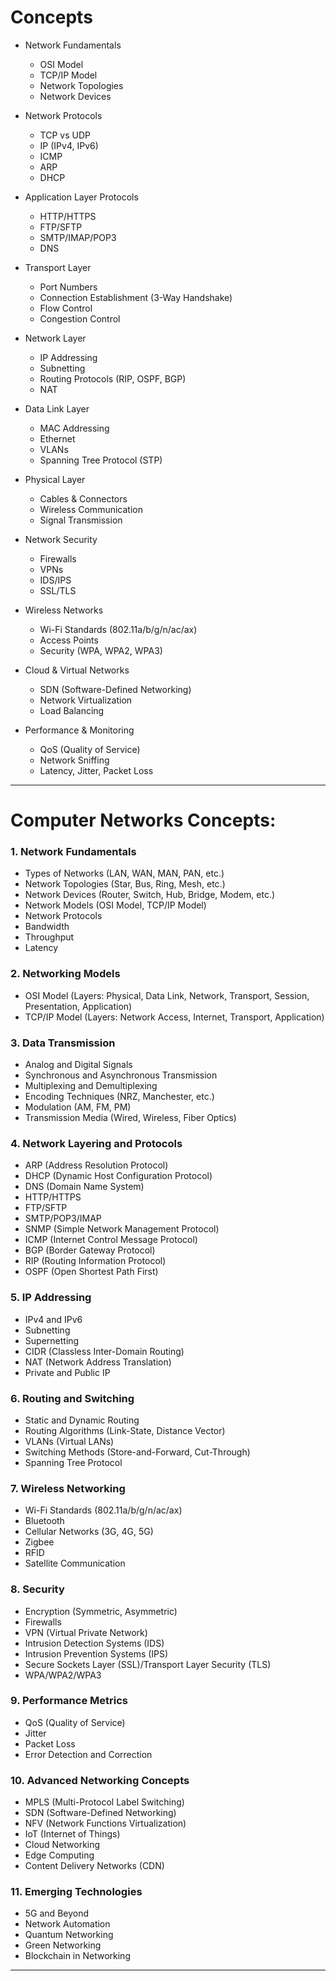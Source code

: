# Concepts

- Network Fundamentals  
  - OSI Model  
  - TCP/IP Model  
  - Network Topologies  
  - Network Devices  

- Network Protocols  
  - TCP vs UDP  
  - IP (IPv4, IPv6)  
  - ICMP  
  - ARP  
  - DHCP  

- Application Layer Protocols  
  - HTTP/HTTPS  
  - FTP/SFTP  
  - SMTP/IMAP/POP3  
  - DNS  

- Transport Layer  
  - Port Numbers  
  - Connection Establishment (3-Way Handshake)  
  - Flow Control  
  - Congestion Control  

- Network Layer  
  - IP Addressing  
  - Subnetting  
  - Routing Protocols (RIP, OSPF, BGP)  
  - NAT  

- Data Link Layer  
  - MAC Addressing  
  - Ethernet  
  - VLANs  
  - Spanning Tree Protocol (STP)  

- Physical Layer  
  - Cables & Connectors  
  - Wireless Communication  
  - Signal Transmission  

- Network Security  
  - Firewalls  
  - VPNs  
  - IDS/IPS  
  - SSL/TLS  

- Wireless Networks  
  - Wi-Fi Standards (802.11a/b/g/n/ac/ax)  
  - Access Points  
  - Security (WPA, WPA2, WPA3)  

- Cloud & Virtual Networks  
  - SDN (Software-Defined Networking)  
  - Network Virtualization  
  - Load Balancing  

- Performance & Monitoring  
  - QoS (Quality of Service)  
  - Network Sniffing  
  - Latency, Jitter, Packet Loss  


---

# **Computer Networks Concepts:**

### 1. **Network Fundamentals**
   - Types of Networks (LAN, WAN, MAN, PAN, etc.)
   - Network Topologies (Star, Bus, Ring, Mesh, etc.)
   - Network Devices (Router, Switch, Hub, Bridge, Modem, etc.)
   - Network Models (OSI Model, TCP/IP Model)
   - Network Protocols
   - Bandwidth
   - Throughput
   - Latency

### 2. **Networking Models**
   - OSI Model (Layers: Physical, Data Link, Network, Transport, Session, Presentation, Application)
   - TCP/IP Model (Layers: Network Access, Internet, Transport, Application)

### 3. **Data Transmission**
   - Analog and Digital Signals
   - Synchronous and Asynchronous Transmission
   - Multiplexing and Demultiplexing
   - Encoding Techniques (NRZ, Manchester, etc.)
   - Modulation (AM, FM, PM)
   - Transmission Media (Wired, Wireless, Fiber Optics)

### 4. **Network Layering and Protocols**
   - ARP (Address Resolution Protocol)
   - DHCP (Dynamic Host Configuration Protocol)
   - DNS (Domain Name System)
   - HTTP/HTTPS
   - FTP/SFTP
   - SMTP/POP3/IMAP
   - SNMP (Simple Network Management Protocol)
   - ICMP (Internet Control Message Protocol)
   - BGP (Border Gateway Protocol)
   - RIP (Routing Information Protocol)
   - OSPF (Open Shortest Path First)


<!-- ### 4. **Network Layering and Protocols**

#### Link Layer
   - ARP (Address Resolution Protocol)

#### Internet Layer
   - ICMP (Internet Control Message Protocol)
   - BGP (Border Gateway Protocol)
   - RIP (Routing Information Protocol)
   - OSPF (Open Shortest Path First)

#### Transport Layer
   - TCP (Transmission Control Protocol)
   - UDP (User Datagram Protocol)

#### Application Layer
   - DHCP (Dynamic Host Configuration Protocol)
   - DNS (Domain Name System)
   - HTTP/HTTPS (HyperText Transfer Protocol / HyperText Transfer Protocol Secure)
   - FTP/SFTP (File Transfer Protocol / Secure File Transfer Protocol)
   - SMTP (Simple Mail Transfer Protocol)
   - POP3 (Post Office Protocol 3)
   - IMAP (Internet Message Access Protocol)
   - SNMP (Simple Network Management Protocol)

### 4. **Network Layering and Protocols**

#### 1. Physical Layer
   - No specific protocols listed

#### 2. Data Link Layer
   - ARP (Address Resolution Protocol)

#### 3. Network Layer
   - ICMP (Internet Control Message Protocol)
   - BGP (Border Gateway Protocol)
   - RIP (Routing Information Protocol)
   - OSPF (Open Shortest Path First)

#### 4. Transport Layer
   - TCP (Transmission Control Protocol)
   - UDP (User Datagram Protocol)

#### 5. Session Layer
   - No specific protocols listed

#### 6. Presentation Layer
   - No specific protocols listed

#### 7. Application Layer
   - DHCP (Dynamic Host Configuration Protocol)
   - DNS (Domain Name System)
   - HTTP/HTTPS (HyperText Transfer Protocol / HyperText Transfer Protocol Secure)
   - FTP/SFTP (File Transfer Protocol / Secure File Transfer Protocol)
   - SMTP (Simple Mail Transfer Protocol)
   - POP3 (Post Office Protocol 3)
   - IMAP (Internet Message Access Protocol)
   - SNMP (Simple Network Management Protocol) -->

### 5. **IP Addressing**
   - IPv4 and IPv6
   - Subnetting
   - Supernetting
   - CIDR (Classless Inter-Domain Routing)
   - NAT (Network Address Translation)
   - Private and Public IP

### 6. **Routing and Switching**
   - Static and Dynamic Routing
   - Routing Algorithms (Link-State, Distance Vector)
   - VLANs (Virtual LANs)
   - Switching Methods (Store-and-Forward, Cut-Through)
   - Spanning Tree Protocol

### 7. **Wireless Networking**
   - Wi-Fi Standards (802.11a/b/g/n/ac/ax)
   - Bluetooth
   - Cellular Networks (3G, 4G, 5G)
   - Zigbee
   - RFID
   - Satellite Communication

### 8. **Security**
   - Encryption (Symmetric, Asymmetric)
   - Firewalls
   - VPN (Virtual Private Network)
   - Intrusion Detection Systems (IDS)
   - Intrusion Prevention Systems (IPS)
   - Secure Sockets Layer (SSL)/Transport Layer Security (TLS)
   - WPA/WPA2/WPA3

### 9. **Performance Metrics**
   - QoS (Quality of Service)
   - Jitter
   - Packet Loss
   - Error Detection and Correction

### 10. **Advanced Networking Concepts**
   - MPLS (Multi-Protocol Label Switching)
   - SDN (Software-Defined Networking)
   - NFV (Network Functions Virtualization)
   - IoT (Internet of Things)
   - Cloud Networking
   - Edge Computing
   - Content Delivery Networks (CDN)

### 11. **Emerging Technologies**
   - 5G and Beyond
   - Network Automation
   - Quantum Networking
   - Green Networking
   - Blockchain in Networking


---

